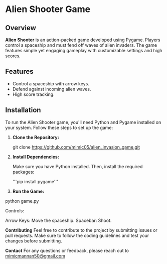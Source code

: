 # Alien Shooter Game

## Overview

**Alien Shooter** is an action-packed game developed using Pygame. Players control a spaceship and must fend off waves of alien invaders. The game features simple yet engaging gameplay with customizable settings and high scores.

## Features

- Control a spaceship with arrow keys.
- Defend against incoming alien waves.
- High score tracking.

## Installation

To run the Alien Shooter game, you'll need Python and Pygame installed on your system. Follow these steps to set up the game:

1. **Clone the Repository:**

   git clone https://github.com/mimic05/alien_invasion_game.git


2. **Install Dependencies:**

   Make sure you have Python installed. Then, install the required packages:

   '''pip install pygame'''

3. **Run the Game:**

python game.py

Controls:

Arrow Keys: Move the spaceship.
Spacebar: Shoot.

**Contributing**
Feel free to contribute to the project by submitting issues or pull requests. Make sure to follow the
coding guidelines and test your changes before submitting.

**Contact**
For any questions or feedback, please reach out to mimicmannan50@gmail.com
